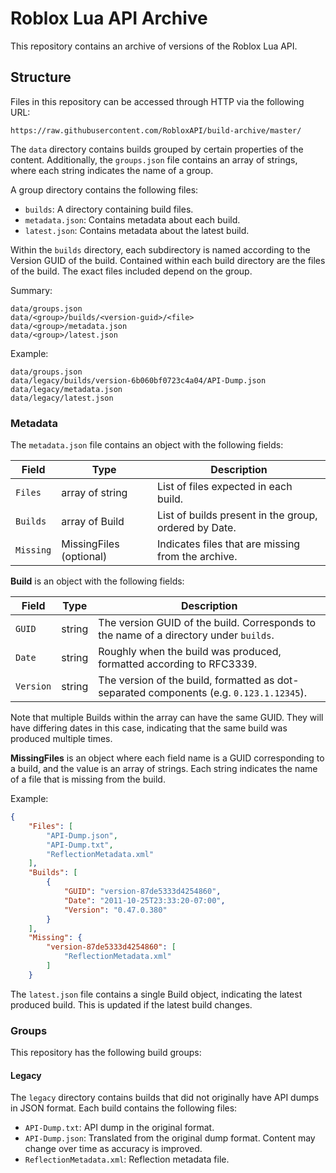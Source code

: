 # Roblox Lua API Archive
This repository contains an archive of versions of the Roblox Lua API.

## Structure
Files in this repository can be accessed through HTTP via the following URL:

	https://raw.githubusercontent.com/RobloxAPI/build-archive/master/

The `data` directory contains builds grouped by certain properties of the
content. Additionally, the `groups.json` file contains an array of strings,
where each string indicates the name of a group.

A group directory contains the following files:

- `builds`: A directory containing build files.
- `metadata.json`: Contains metadata about each build.
- `latest.json`: Contains metadata about the latest build.

Within the `builds` directory, each subdirectory is named according to the
Version GUID of the build. Contained within each build directory are the files
of the build. The exact files included depend on the group.

Summary:

	data/groups.json
	data/<group>/builds/<version-guid>/<file>
	data/<group>/metadata.json
	data/<group>/latest.json

Example:

	data/groups.json
	data/legacy/builds/version-6b060bf0723c4a04/API-Dump.json
	data/legacy/metadata.json
	data/legacy/latest.json

### Metadata
The `metadata.json` file contains an object with the following fields:

Field     | Type                    | Description
----------|-------------------------|------------
`Files`   | array of string         | List of files expected in each build.
`Builds`  | array of Build          | List of builds present in the group, ordered by Date.
`Missing` | MissingFiles (optional) | Indicates files that are missing from the archive.

**Build** is an object with the following fields:

Field     | Type   | Description
----------|--------|------------
`GUID`    | string | The version GUID of the build. Corresponds to the name of a directory under `builds`.
`Date`    | string | Roughly when the build was produced, formatted according to RFC3339.
`Version` | string | The version of the build, formatted as dot-separated components (e.g. `0.123.1.12345`).

Note that multiple Builds within the array can have the same GUID. They will
have differing dates in this case, indicating that the same build was produced
multiple times.

**MissingFiles** is an object where each field name is a GUID corresponding to a
build, and the value is an array of strings. Each string indicates the name of a
file that is missing from the build.

Example:

```json
{
	"Files": [
		"API-Dump.json",
		"API-Dump.txt",
		"ReflectionMetadata.xml"
	],
	"Builds": [
		{
			"GUID": "version-87de5333d4254860",
			"Date": "2011-10-25T23:33:20-07:00",
			"Version": "0.47.0.380"
		}
	],
	"Missing": {
		"version-87de5333d4254860": [
			"ReflectionMetadata.xml"
		]
	}
```

The `latest.json` file contains a single Build object, indicating the latest
produced build. This is updated if the latest build changes.

### Groups
This repository has the following build groups:

#### Legacy
The `legacy` directory contains builds that did not originally have API dumps in
JSON format. Each build contains the following files:

- `API-Dump.txt`: API dump in the original format.
- `API-Dump.json`: Translated from the original dump format. Content may change
  over time as accuracy is improved.
- `ReflectionMetadata.xml`: Reflection metadata file.
